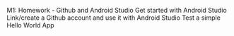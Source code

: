 M1: Homework - Github and Android Studio
Get started with Android Studio
Link/create a Github account and use it with Android Studio
Test a simple Hello World App
